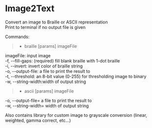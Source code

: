# **Image2Text**

Convert an image to Braille or ASCII representation \
Print to terminal if no output file is given

Commands:
> - braille [params] imageFile

imageFile: input image \
-f, --fill-gaps: (required)   fill blank braille with 1-dot braille\
-i, --invert:      invert color of braille string \
-o, --output-file: a file to print the result to \
-t, --threshold:  an 8-bit value (0-255) for thresholding image to binary \
-w, --string-width:width of output string
  
> - ascii [params] imageFile

-o, --output-file= 
     a file to print the result to \
     -w, --string-width=<stringWidth>
     width of output string 
    

Also contains library for custom image to grayscale conversion (linear, weighted, gamma correct, etc...)